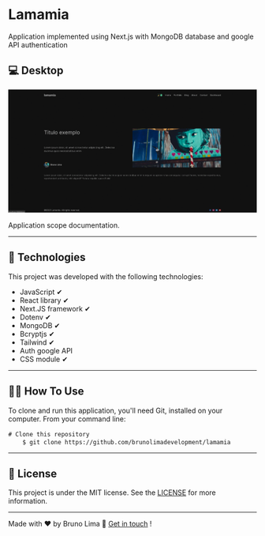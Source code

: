 # Lamamia #

Application implemented using Next.js with MongoDB database and google API authentication

## 💻 Desktop
![Alt text](/public/lamamia.gif)

Application scope documentation.

___

## 🚀 Technologies ##

This project was developed with the following technologies:


+ JavaScript  ✔
+ React library  ✔
+ Next.JS framework ✔
+ Dotenv ✔
+ MongoDB ✔
+ Bcryptjs ✔
+ Tailwind ✔
+ Auth google API
+ CSS module ✔
___

## 🐱‍👤 How To Use ##

To clone and run this application, you'll need Git,  installed on your computer. From your command line:

    # Clone this repository
        $ git clone https://github.com/brunolimadevelopment/lamamia



___

## 📝 License

This project is under the MIT license. See the [LICENSE]() for more information.

___

Made with ♥ by Bruno Lima 👋 [Get in touch](https://www.linkedin.com/in/bruno-lima-b6a034177/) !